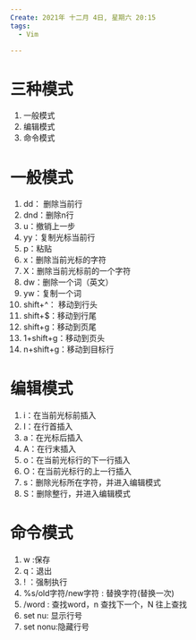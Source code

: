 ```yaml
---
Create: 2021年 十二月 4日, 星期六 20:15
tags: 
  - Vim

---
```


   

# 三种模式
1. 一般模式
2. 编辑模式
3. 命令模式


# 一般模式
1. dd： 删除当前行
2. dnd：删除n行
3. u：撤销上一步
4. yy：复制光标当前行
5. p：粘贴
6. x：删除当前光标的字符
7. X：删除当前光标前的一个字符
8. dw：删除一个词（英文）
9. yw：复制一个词
10. shift+^： 移动到行头
11. shift+$：移动到行尾
12. shift+g：移动到页尾
13. 1+shift+g：移动到页头
14. n+shift+g：移动到目标行



# 编辑模式
1. i：在当前光标前插入
2. I：在行首插入
3. a：在光标后插入
4. A：在行末插入
5. o：在当前光标行的下一行插入
6. O：在当前光标行的上一行插入
7. s：删除光标所在字符，并进入编辑模式
8. S：删除整行，并进入编辑模式


# 命令模式
1. w :保存
2. q：退出
3. ! ：强制执行
4. %s/old字符/new字符 : 替换字符(替换一次)
5. /word : 查找word，n 查找下一个，N 往上查找
6. set nu: 显示行号
7. set nonu:隐藏行号
